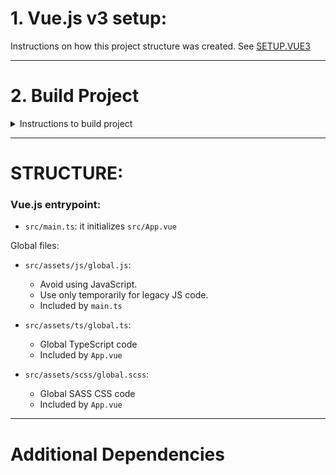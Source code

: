 # 1. Vue.js v3 setup:
Instructions on how this project structure was created.
See [SETUP.VUE3](./SETUP.VUE3.md)


---

# 2. Build Project


<details closed>

<summary>Instructions to build project</summary>

## Install
```
npm install
```

### Compiles and hot-reloads for development
```
npm run serve
```

### Compiles and minifies for production
```
npm run build
```

### Run your unit tests
```
npm run test:unit
```

### Run your end-to-end tests
```
npm run test:e2e
```

### Lints and fixes files
```
npm run lint
```

### Customize configuration
See [Configuration Reference](https://cli.vuejs.org/config/).

</details>

---

# STRUCTURE:

### Vue.js entrypoint:
 - `src/main.ts`: it initializes `src/App.vue`

Global files:

- `src/assets/js/global.js`:
   - Avoid using JavaScript.
   - Use only temporarily for legacy JS code.
   - Included by `main.ts`

- `src/assets/ts/global.ts`:
   - Global TypeScript code
   - Included by `App.vue`


- `src/assets/scss/global.scss`:
   - Global SASS CSS code
   - Included by `App.vue`

---

# Additional Dependencies
